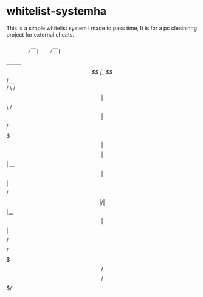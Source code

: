 # whitelist-systemha



This is a simple whitelist system i made to pass time, It is for a pc cleaininng project for external cheats.

             __      __       
            /  |    /  |      
  ______   _$$ |_   $$ |____  
 /      \ / $$   |  $$      \ 
/$$$$$$  |$$$$$$/   $$$$$$$  |
$$    $$ |  $$ | __ $$ |  $$ |
$$$$$$$$/   $$ |/  |$$ |__$$ |
$$       |  $$  $$/ $$    $$/ 
 $$$$$$$/    $$$$/  $$$$$$$/  
                              
                              
                              
